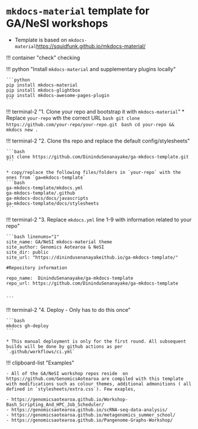 # `mkdocs-material` template for GA/NeSI workshops

* Template is based on `mkdocs-material`https://squidfunk.github.io/mkdocs-material/

!!! container "check"
    checking 

!!! python "Install `mkdocs-material` and supplementary plugins locally"

    ```python
    pip install mkdocs-material 
    pip install mkdocs-glightbox
    pip install mkdocs-awesome-pages-plugin
    ```

!!! terminal-2 "1. Clone your repo and bootstrap it with `mkdocs-material`"
    * Replace `your-repo` wth the correct URL
    ```bash
    git clone https://github.com/your-repo/your-repo.git
    ```
    ```bash
    cd your-repo && mkdocs new .
    ```

!!! terminal-2 "2. Clone ths repo and replace the default config/stylesheets"

    ```bash
    git clone https://github.com/DininduSenanayake/ga-mkdocs-template.git
    ```

    * copy/replace the following files/folders in `your-repo` with the ones from `ga=mkdocs-template`
    ```bash
    ga-mkdocs-template/mkdocs.yml
    ga-mkdocs-template/.github
    ga-mkdocs-docs/docs/javascripts
    ga-mkdocs-template/docs/stylesheets
    ```

!!! terminal-2 "3. Replace `mkdocs.yml` line 1-9 with information related to your repo" 

    ```bash linenums="1"
    site_name: GA/NeSI mkdocs-material theme
    site_author: Genomics Aotearoa & NeSI
    site_dir: public
    site_url: "https://dinindusenanayakeithub.io/ga-mkdocs-template/"

    #Repository information

    repo_name:  DininduSenanayake/ga-mkdocs-template
    repo_url: https://github.com/DininduSenanayake/ga-mkdocs-template

    
    ```


!!! terminal-2 "4. Deploy - Only has to do this once"

    ```bash
    mkdocs gh-deploy
    ```

    * This manual deployment is only for the first round. All subsequent builds will be done by github actions as per `.github/workflows/ci.yml`

!!! clipboard-list "Examples"

    - All of the GA/NeSI workshop repos reside  on https://github.com/GenomicsAotearoa are compiled with this template with modifications such as colour themes, additional admonitions ( all defined in `stylesheets/extra.css`). Few exaples, 
     
    - https://genomicsaotearoa.github.io/Workshop-Bash_Scripting_And_HPC_Job_Scheduler/
    - https://genomicsaotearoa.github.io/scRNA-seq-data-analysis/
    - https://genomicsaotearoa.github.io/metagenomics_summer_school/
    - https://genomicsaotearoa.github.io/Pangenome-Graphs-Workshop/

    
